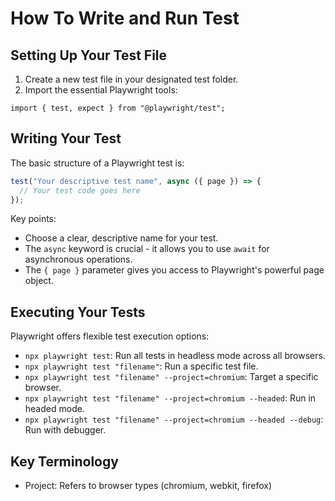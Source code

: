 # How To Write and Run Test

## Setting Up Your Test File

1. Create a new test file in your designated test folder.
2. Import the essential Playwright tools:

```
import { test, expect } from "@playwright/test";
```

## Writing Your Test

The basic structure of a Playwright test is:

```javascript
test("Your descriptive test name", async ({ page }) => {
  // Your test code goes here
});
```

Key points:

- Choose a clear, descriptive name for your test.
- The `async` keyword is crucial - it allows you to use `await` for asynchronous operations.
- The `{ page }` parameter gives you access to Playwright's powerful page object.

## Executing Your Tests

Playwright offers flexible test execution options:

- `npx playwright test`: Run all tests in headless mode across all browsers.
- `npx playwright test "filename"`: Run a specific test file.
- `npx playwright test "filename" --project=chromium`: Target a specific browser.
- `npx playwright test "filename" --project=chromium --headed`: Run in headed mode.
- `npx playwright test "filename" --project=chromium --headed --debug`: Run with debugger.

## Key Terminology

- Project: Refers to browser types (chromium, webkit, firefox)

